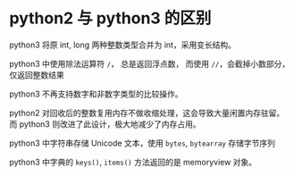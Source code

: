 # python2 与 python3 的区别

python3 将原 int, long 两种整数类型合并为 int，采用变长结构。

python3 中使用除法运算符 `/`， 总是返回浮点数， 而使用 `//`，会截掉小数部分，仅返回整数结果

python3 不再支持数字和非数字类型的比较操作。

python2 对回收后的整数复用内存不做收缩处理，这会导致大量闲置内存驻留。而 python3 则改进了此设计，极大地减少了内存占用。

python3 中字符串存储 Unicode 文本，使用 `bytes`, `bytearray` 存储字节序列

python3 中字典的 `keys()`, `items()` 方法返回的是 memoryview 对象。

